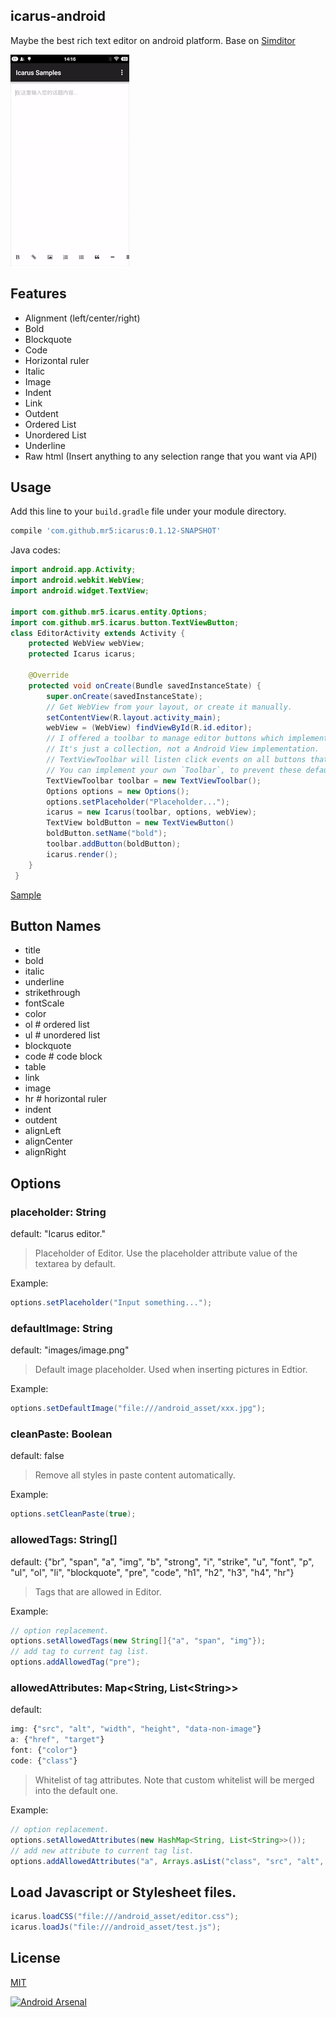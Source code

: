 ## icarus-android
Maybe the best rich text editor on android platform. Base on [Simditor](https://github.com/mycolorway/simditor)

![demo](demo.gif)	


## Features
* Alignment (left/center/right)
* Bold
* Blockquote
* Code
* Horizontal ruler
* Italic
* Image
* Indent
* Link
* Outdent
* Ordered List
* Unordered List
* Underline
* Raw html (Insert anything to any selection range that you want via API)

## Usage
Add this line to your `build.gradle` file under your module directory.
```groovy
compile 'com.github.mr5:icarus:0.1.12-SNAPSHOT'
```
Java codes:
```java
import android.app.Activity;
import android.webkit.WebView;
import android.widget.TextView;

import com.github.mr5.icarus.entity.Options;
import com.github.mr5.icarus.button.TextViewButton;
class EditorActivity extends Activity {
	protected WebView webView;
    protected Icarus icarus;

    @Override
    protected void onCreate(Bundle savedInstanceState) {
        super.onCreate(savedInstanceState);
        // Get WebView from your layout, or create it manually.
        setContentView(R.layout.activity_main);
        webView = (WebView) findViewById(R.id.editor);
        // I offered a toolbar to manage editor buttons which implements TextView that with icon fonts. 
        // It's just a collection, not a Android View implementation. 
        // TextViewToolbar will listen click events on all buttons that added to it. 
        // You can implement your own `Toolbar`, to prevent these default behaviors.
        TextViewToolbar toolbar = new TextViewToolbar();
        Options options = new Options();
        options.setPlaceholder("Placeholder...");
        icarus = new Icarus(toolbar, options, webView);
        TextView boldButton = new TextViewButton()
        boldButton.setName("bold");
		toolbar.addButton(boldButton);
        icarus.render();
    }
 }
```

[Sample](https://github.com/mr5/icarus-android/tree/master/samples)

## Button Names
* title
* bold
* italic
* underline
* strikethrough
* fontScale
* color
* ol             # ordered list
* ul             # unordered list
* blockquote
* code           # code block
* table
* link
* image
* hr             # horizontal ruler
* indent
* outdent
* alignLeft
* alignCenter
* alignRight

## Options
### placeholder: String

default: "Icarus editor."

> Placeholder of Editor. Use the placeholder attribute value of the textarea by default.

Example:

```java
options.setPlaceholder("Input something...");
```

### defaultImage: String

default: "images/image.png"

> Default image placeholder. Used when inserting pictures in Edtior.

Example:

```java
options.setDefaultImage("file:///android_asset/xxx.jpg");
```

### cleanPaste: Boolean
default: false
> Remove all styles in paste content automatically.

Example:

```java
options.setCleanPaste(true);
```

### allowedTags: String[]
default: {"br", "span", "a", "img", "b", "strong", "i", "strike", "u", "font", "p", "ul", "ol", "li", "blockquote", "pre", "code", "h1", "h2", "h3", "h4", "hr"}
> Tags that are allowed in Editor.

Example:

```java
// option replacement.
options.setAllowedTags(new String[]{"a", "span", "img"});
// add tag to current tag list.
options.addAllowedTag("pre");
```

### allowedAttributes: Map&lt;String, List&lt;String&gt;&gt;

default: 

```javascript
img: {"src", "alt", "width", "height", "data-non-image"}
a: {"href", "target"}
font: {"color"}
code: {"class"}
```

> Whitelist of tag attributes.  Note that custom whitelist will be merged into the default one.

Example:
```java
// option replacement.
options.setAllowedAttributes(new HashMap<String, List<String>>());
// add new attribute to current tag list.
options.addAllowedAttributes("a", Arrays.asList("class", "src", "alt", "data-type"));
```
## Load Javascript or Stylesheet files.

```java
icarus.loadCSS("file:///android_asset/editor.css");
icarus.loadJs("file:///android_asset/test.js");
```

## License
[MIT](https://opensource.org/licenses/MIT)



[![Android Arsenal](https://img.shields.io/badge/Android%20Arsenal-icarus--android-green.svg?style=true)](https://android-arsenal.com/details/1/3601)

